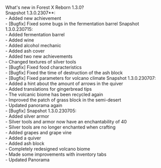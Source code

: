 What's new in Forest X Reborn 1.3.0?<br />
Snapshot 1.3.0.2307**:
<br /> - Added new achievement
<br /> - [Bugfix] Fixed some bugs in the fermentation barrel
Snapshot 1.3.0.230715:
<br /> - Added fermentation barrel
<br /> - Added wine
<br /> - Added alcohol mechanic
<br /> - Added ash cover
<br /> - Added two new achievements
<br /> - Changed textures of silver tools
<br /> - [Bugfix] Fixed food characteristics
<br /> - [Bugfix] Fixed the time of destruction of the ash block
<br /> - [Bugfix] Fixed parameters for volcano climate
Snapshot 1.3.0.230707:
<br /> - Added a hint about the amount of arrows in the quiver
<br /> - Added translations for gingerbread tips
<br /> - The volcanic biome has been recycled again
<br /> - Improved the patch of grass block in the semi-desert
<br /> - Updated panorama again
<br /> - [Bugfix] 
Snapshot 1.3.0.230705:
<br /> - Added silver armor
<br /> - Silver tools and armor now have an enchantability of 40
<br /> - Silver tools are no longer enchanted when crafting
<br /> - Added grapes and grape vine
<br /> - Added a quiver
<br /> - Added ash block
<br /> - Completely redesigned volcano biome
<br /> - Made some improvements with inventory tabs
<br /> - Updated Panorama